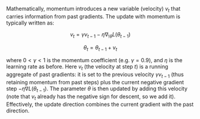 Mathematically, momentum introduces a new variable (velocity) $v_t$ that carries information from past gradients. The update with momentum is typically written as:

$$
v_t = \gamma v_{t-1} - \eta \nabla_{!\theta}L(\theta_{t-1})
$$

$$
\theta_t = \theta_{t-1} + v_t
$$

where $0 < \gamma < 1$ is the momentum coefficient (e.g. $\gamma=0.9$), and $\eta$ is the learning rate as before. Here $v_t$ (the velocity at step $t$) is a running aggregate of past gradients: it is set to the previous velocity $\gamma v_{t-1}$ (thus retaining momentum from past steps) plus the current negative gradient step $-\eta \nabla L(\theta_{t-1})$. The parameter $\theta$ is then updated by adding this velocity (note that $v_t$ already has the negative sign for descent, so we add it). Effectively, the update direction combines the current gradient with the past direction.
